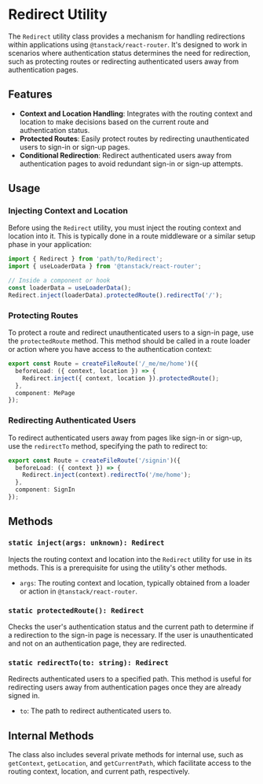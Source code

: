 # Redirect Utility

The `Redirect` utility class provides a mechanism for handling redirections within applications using `@tanstack/react-router`. It's designed to work in scenarios where authentication status determines the need for redirection, such as protecting routes or redirecting authenticated users away from authentication pages.

## Features

- **Context and Location Handling**: Integrates with the routing context and location to make decisions based on the current route and authentication status.
- **Protected Routes**: Easily protect routes by redirecting unauthenticated users to sign-in or sign-up pages.
- **Conditional Redirection**: Redirect authenticated users away from authentication pages to avoid redundant sign-in or sign-up attempts.

## Usage

### Injecting Context and Location

Before using the `Redirect` utility, you must inject the routing context and location into it. This is typically done in a route middleware or a similar setup phase in your application:

```typescript
import { Redirect } from 'path/to/Redirect';
import { useLoaderData } from '@tanstack/react-router';

// Inside a component or hook
const loaderData = useLoaderData();
Redirect.inject(loaderData).protectedRoute().redirectTo('/');
```

### Protecting Routes

To protect a route and redirect unauthenticated users to a sign-in page, use the `protectedRoute` method. This method should be called in a route loader or action where you have access to the authentication context:

```typescript
export const Route = createFileRoute('/_me/me/home')({
  beforeLoad: ({ context, location }) => {
    Redirect.inject({ context, location }).protectedRoute();
  },
  component: MePage
});
```

### Redirecting Authenticated Users

To redirect authenticated users away from pages like sign-in or sign-up, use the `redirectTo` method, specifying the path to redirect to:

```typescript
export const Route = createFileRoute('/signin')({
  beforeLoad: ({ context }) => {
    Redirect.inject(context).redirectTo('/me/home');
  },
  component: SignIn
});
```

## Methods

### `static inject(args: unknown): Redirect`

Injects the routing context and location into the `Redirect` utility for use in its methods. This is a prerequisite for using the utility's other methods.

- `args`: The routing context and location, typically obtained from a loader or action in `@tanstack/react-router`.

### `static protectedRoute(): Redirect`

Checks the user's authentication status and the current path to determine if a redirection to the sign-in page is necessary. If the user is unauthenticated and not on an authentication page, they are redirected.

### `static redirectTo(to: string): Redirect`

Redirects authenticated users to a specified path. This method is useful for redirecting users away from authentication pages once they are already signed in.

- `to`: The path to redirect authenticated users to.

## Internal Methods

The class also includes several private methods for internal use, such as `getContext`, `getLocation`, and `getCurrentPath`, which facilitate access to the routing context, location, and current path, respectively.
